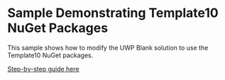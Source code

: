 ﻿# Sample Demonstrating Template10 NuGet Packages

This sample shows how to modify the UWP Blank solution to use the Template10 NuGet packages.

[Step-by-step guide here](../Documentation/01-GettingStarted.md)